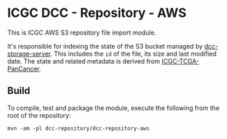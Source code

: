 # ICGC DCC - Repository - AWS

This is ICGC AWS S3 repository file import module. 

It's responsible for indexing the state of the S3 bucket managed by [dcc-storage-server](/../../dcc-storage/README.md). This includes the `id` of the file, its size and last modified date. The state and related metadata is derived from [ICGC-TCGA-PanCancer](https://github.com/ICGC-TCGA-PanCancer/s3-transfer-operations).

## Build

To compile, test and package the module, execute the following from the root of the repository:

```shell
mvn -am -pl dcc-repository/dcc-repository-aws
```
